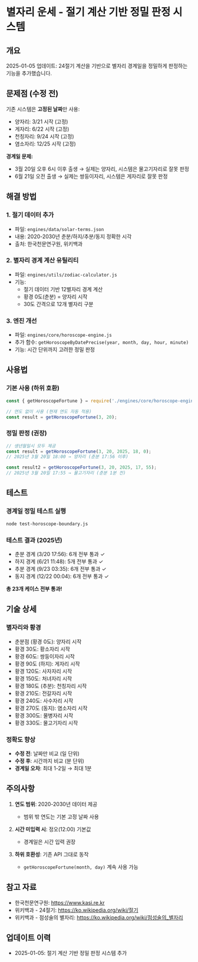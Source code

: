 # 별자리 운세 - 절기 계산 기반 정밀 판정 시스템

## 개요

2025-01-05 업데이트: 24절기 계산을 기반으로 별자리 경계일을 정밀하게 판정하는 기능을 추가했습니다.

## 문제점 (수정 전)

기존 시스템은 **고정된 날짜**만 사용:
- 양자리: 3/21 시작 (고정)
- 게자리: 6/22 시작 (고정)
- 천칭자리: 9/24 시작 (고정)
- 염소자리: 12/25 시작 (고정)

**경계일 문제:**
- 3월 20일 오후 6시 이후 출생 → 실제는 양자리, 시스템은 물고기자리로 잘못 판정
- 6월 21일 오전 출생 → 실제는 쌍둥이자리, 시스템은 게자리로 잘못 판정

## 해결 방법

### 1. 절기 데이터 추가
- 파일: `engines/data/solar-terms.json`
- 내용: 2020-2030년 춘분/하지/추분/동지 정확한 시각
- 출처: 한국천문연구원, 위키백과

### 2. 별자리 경계 계산 유틸리티
- 파일: `engines/utils/zodiac-calculator.js`
- 기능:
  - 절기 데이터 기반 12별자리 경계 계산
  - 황경 0도(춘분) = 양자리 시작
  - 30도 간격으로 12개 별자리 구분

### 3. 엔진 개선
- 파일: `engines/core/horoscope-engine.js`
- 추가 함수: `getHoroscopeByDatePrecise(year, month, day, hour, minute)`
- 기능: 시간 단위까지 고려한 정밀 판정

## 사용법

### 기본 사용 (하위 호환)
```javascript
const { getHoroscopeFortune } = require('./engines/core/horoscope-engine');

// 연도 없이 사용 (현재 연도 자동 적용)
const result = getHoroscopeFortune(3, 20);
```

### 정밀 판정 (권장)
```javascript
// 생년월일시 모두 제공
const result = getHoroscopeFortune(3, 20, 2025, 18, 0);
// 2025년 3월 20일 18:00 → 양자리 (춘분 17:56 이후)

const result2 = getHoroscopeFortune(3, 20, 2025, 17, 55);
// 2025년 3월 20일 17:55 → 물고기자리 (춘분 1분 전)
```

## 테스트

### 경계일 정밀 테스트 실행
```bash
node test-horoscope-boundary.js
```

### 테스트 결과 (2025년)
- 춘분 경계 (3/20 17:56): 6개 전부 통과 ✓
- 하지 경계 (6/21 11:48): 5개 전부 통과 ✓
- 추분 경계 (9/23 03:35): 6개 전부 통과 ✓
- 동지 경계 (12/22 00:04): 6개 전부 통과 ✓

**총 23개 케이스 전부 통과!**

## 기술 상세

### 별자리와 황경
- 춘분점 (황경 0도): 양자리 시작
- 황경 30도: 황소자리 시작
- 황경 60도: 쌍둥이자리 시작
- 황경 90도 (하지): 게자리 시작
- 황경 120도: 사자자리 시작
- 황경 150도: 처녀자리 시작
- 황경 180도 (추분): 천칭자리 시작
- 황경 210도: 전갈자리 시작
- 황경 240도: 사수자리 시작
- 황경 270도 (동지): 염소자리 시작
- 황경 300도: 물병자리 시작
- 황경 330도: 물고기자리 시작

### 정확도 향상
- **수정 전**: 날짜만 비교 (일 단위)
- **수정 후**: 시간까지 비교 (분 단위)
- **경계일 오차**: 최대 1-2일 → 최대 1분

## 주의사항

1. **연도 범위**: 2020-2030년 데이터 제공
   - 범위 밖 연도는 기본 고정 날짜 사용
   
2. **시간 미입력 시**: 정오(12:00) 기본값
   - 경계일은 시간 입력 권장

3. **하위 호환성**: 기존 API 그대로 동작
   - `getHoroscopeFortune(month, day)` 계속 사용 가능

## 참고 자료
- 한국천문연구원: https://www.kasi.re.kr
- 위키백과 - 24절기: https://ko.wikipedia.org/wiki/절기
- 위키백과 - 점성술의 별자리: https://ko.wikipedia.org/wiki/점성술의_별자리

## 업데이트 이력
- 2025-01-05: 절기 계산 기반 정밀 판정 시스템 추가
